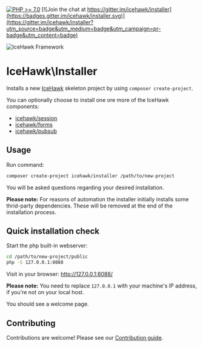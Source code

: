[![PHP >= 7.0](https://img.shields.io/badge/PHP-%3E%3D7.0-8892bf.svg)](https://php.net)
[![Join the chat at https://gitter.im/icehawk/installer](https://badges.gitter.im/icehawk/installer.svg)](https://gitter.im/icehawk/installer?utm_source=badge&utm_medium=badge&utm_campaign=pr-badge&utm_content=badge)

![IceHawk Framework](https://icehawk.github.io/images/Logo-Flying-Tail-White.png)

# IceHawk\Installer

Installs a new [IceHawk](https://github.com/icehawk/icehawk) skeleton project by using `composer create-project`.

You can optionally choose to install one ore more of the IceHawk components:

- [icehawk/session](https://github.com/icehawk/session)
- [icehawk/forms](https://github.com/icehawk/forms)
- [icehawk/pubsub](https://github.com/icehawk/pubsub)

## Usage

Run command:

```bash
composer create-project icehawk/installer /path/to/new-project
```

You will be asked questions regarding your desired installation.

**Please note:** For reasons of automation the installer initially installs some thrid-party dependencies. 
These will be removed at the end of the installation process.

## Quick installation check

Start the php built-in webserver:

```bash
cd /path/to/new-project/public
php -S 127.0.0.1:8088
```

Visit in your browser: http://127.0.0.1:8088/

**Please note:** You need to replace `127.0.0.1` with your machine's IP address, if you're not on your local host.

You should see a welcome page.

## Contributing

Contributions are welcome! Please see our [Contribution guide](./CONTRIBUTING.md).
